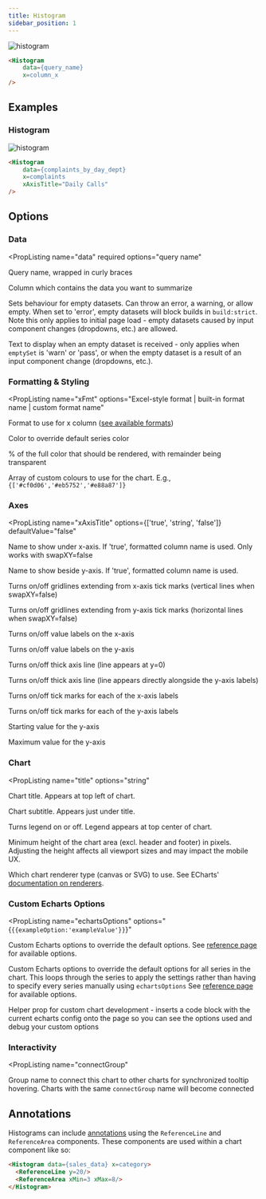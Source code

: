 ```yaml
---
title: Histogram
sidebar_position: 1
---
```


![histogram](/img/exg-histogram-nt.svg)

```markdown
<Histogram
    data={query_name} 
    x=column_x 
/>
```

## Examples

### Histogram

![histogram](/img/exg-histogram-nt.svg)

```markdown
<Histogram 
    data={complaints_by_day_dept} 
    x=complaints 
    xAxisTitle="Daily Calls"
/>
```

## Options

### Data

<PropListing 
    name="data"
    required
    options="query name"
>

Query name, wrapped in curly braces

</PropListing>
<PropListing 
    name="x"
    required
    options="column name"
>

Column which contains the data you want to summarize

</PropListing>
<PropListing 
    name="emptySet"
    options={['error', 'warn', 'pass']}
    defaultValue="error"
>

Sets behaviour for empty datasets. Can throw an error, a warning, or allow empty. When set to 'error', empty datasets will block builds in `build:strict`. Note this only applies to initial page load - empty datasets caused by input component changes (dropdowns, etc.) are allowed.

</PropListing>
<PropListing 
    name="emptyMessage"
    options="string"
    defaultValue="No records"
>

Text to display when an empty dataset is received - only applies when `emptySet` is 'warn' or 'pass', or when the empty dataset is a result of an input component change (dropdowns, etc.).

</PropListing>

### Formatting & Styling

<PropListing 
    name="xFmt"
    options="Excel-style format | built-in format name | custom format name"
>

Format to use for x column ([see available formats](/core-concepts/formatting))

</PropListing>
<PropListing 
    name="fillColor"
    options="CSS name | hexademical | RGB | HSL"
>

Color to override default series color

</PropListing>
<PropListing 
    name="fillOpacity"
    options="number (0 to 1)"
    defaultValue="1"
>

% of the full color that should be rendered, with remainder being transparent

</PropListing>
<PropListing 
    name="colorPalette"
    options="array of color strings (CSS name | hexademical | RGB | HSL)"
    defaultValue="built-in color palette"
>

Array of custom colours to use for the chart. E.g., `{['#cf0d06','#eb5752','#e88a87']}`

</PropListing>

### Axes

<PropListing 
    name="xAxisTitle"
    options={['true', 'string', 'false']}
    defaultValue="false"
>

Name to show under x-axis. If 'true', formatted column name is used. Only works with swapXY=false

</PropListing>
<PropListing 
    name="yAxisTitle"
    options={['true', 'string', 'false']}
    defaultValue="false"
>

Name to show beside y-axis. If 'true', formatted column name is used.

</PropListing>
<PropListing 
    name="xGridlines"
    options={['true', 'false']}
    defaultValue="false"
>

Turns on/off gridlines extending from x-axis tick marks (vertical lines when swapXY=false)

</PropListing>
<PropListing 
    name="yGridlines"
    options={['true', 'false']}
    defaultValue="true"
>

Turns on/off gridlines extending from y-axis tick marks (horizontal lines when swapXY=false)

</PropListing>
<PropListing 
    name="xAxisLabels"
    options={['true', 'false']}
    defaultValue="true"
>

Turns on/off value labels on the x-axis

</PropListing>
<PropListing 
    name="yAxisLabels"
    options={['true', 'false']}
    defaultValue="true"
>

Turns on/off value labels on the y-axis

</PropListing>
<PropListing 
    name="xBaseline"
    options={['true', 'false']}
    defaultValue="true"
>

Turns on/off thick axis line (line appears at y=0)

</PropListing>
<PropListing 
    name="yBaseline"
    options={['true', 'false']}
    defaultValue="false"
>

Turns on/off thick axis line (line appears directly alongside the y-axis labels)

</PropListing>
<PropListing 
    name="xTickMarks"
    options={['true', 'false']}
    defaultValue="false"
>

Turns on/off tick marks for each of the x-axis labels

</PropListing>
<PropListing 
    name="yTickMarks"
    options={['true', 'false']}
    defaultValue="false"
>

Turns on/off tick marks for each of the y-axis labels

</PropListing>
<PropListing 
    name="yMin"
    options="number"
>

Starting value for the y-axis

</PropListing>
<PropListing 
    name="yMax"
    options="number"
>

Maximum value for the y-axis

</PropListing>

### Chart

<PropListing
    name="title"
    options="string"
>

Chart title. Appears at top left of chart.

</PropListing>
<PropListing
    name="subtitle"
    options="string"
>

Chart subtitle. Appears just under title.

</PropListing>
<PropListing
    name="legend"
    options={['true', 'false']}
    defaultValue="true for multiple series"
>

Turns legend on or off. Legend appears at top center of chart.

</PropListing>
<PropListing
    name="chartAreaHeight"
    options="number"
    defaultValue="180"
>

Minimum height of the chart area (excl. header and footer) in pixels. Adjusting the height affects all viewport sizes and may impact the mobile UX.

</PropListing>
<PropListing
    name="renderer"
    options={['canvas', 'svg']}
    defaultValue="canvas"
>

Which chart renderer type (canvas or SVG) to use. See ECharts' [documentation on renderers](https://echarts.apache.org/handbook/en/best-practices/canvas-vs-svg/).

</PropListing>

### Custom Echarts Options

<PropListing
    name="echartsOptions"
    options="{`{{exampleOption:'exampleValue'}}`}"
>

Custom Echarts options to override the default options. See [reference page](/components/echarts-options/) for available options.

</PropListing>
<PropListing
    name="seriesOptions"
    options="{`{{exampleSeriesOption:'exampleValue'}}`}"
>

Custom Echarts options to override the default options for all series in the chart. This loops through the series to apply the settings rather than having to specify every series manually using `echartsOptions` See [reference page](/components/echarts-options/) for available options.

</PropListing>
<PropListing
    name="printEchartsConfig"
    options={['true', 'false']}
    defaultValue="false"
>

Helper prop for custom chart development - inserts a code block with the current echarts config onto the page so you can see the options used and debug your custom options

</PropListing>

### Interactivity

<PropListing
    name="connectGroup"
>

Group name to connect this chart to other charts for synchronized tooltip hovering. Charts with the same `connectGroup` name will become connected

</PropListing>



## Annotations

Histograms can include [annotations](/components/annotations) using the `ReferenceLine` and `ReferenceArea` components. These components are used within a chart component like so:

```html
<Histogram data={sales_data} x=category>
  <ReferenceLine y=20/>
  <ReferenceArea xMin=3 xMax=8/>
</Histogram>
```